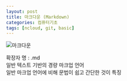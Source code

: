 ```yaml
---
layout: post
title: 마크다운 (Markdown)
categories: 컴퓨터기초
tags: [ncloud, git, basic]
---
```


![마크다운](https://upload.wikimedia.org/wikipedia/commons/thumb/4/48/Markdown-mark.svg/300px-Markdown-mark.svg.png)<br>

확장자 명 : .md <br>
일반 텍스트 기반의 경량 마크업 언어<br>
일반 마크업 언어에 비해 문법이 쉽고 간단한 것이 특징
